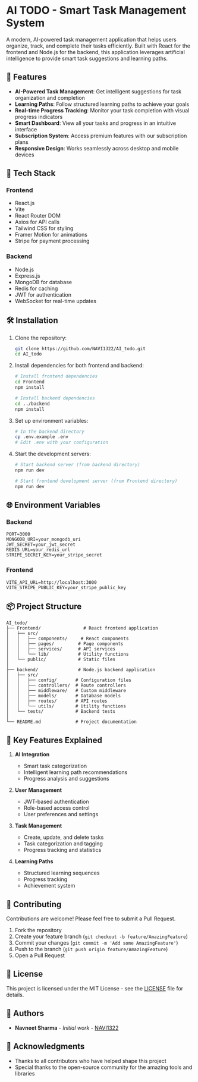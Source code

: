 # AI TODO - Smart Task Management System

A modern, AI-powered task management application that helps users organize, track, and complete their tasks efficiently. Built with React for the frontend and Node.js for the backend, this application leverages artificial intelligence to provide smart task suggestions and learning paths.

## 🌟 Features

- **AI-Powered Task Management**: Get intelligent suggestions for task organization and completion
- **Learning Paths**: Follow structured learning paths to achieve your goals
- **Real-time Progress Tracking**: Monitor your task completion with visual progress indicators
- **Smart Dashboard**: View all your tasks and progress in an intuitive interface
- **Subscription System**: Access premium features with our subscription plans
- **Responsive Design**: Works seamlessly across desktop and mobile devices

## 🚀 Tech Stack

### Frontend
- React.js
- Vite
- React Router DOM
- Axios for API calls
- Tailwind CSS for styling
- Framer Motion for animations
- Stripe for payment processing

### Backend
- Node.js
- Express.js
- MongoDB for database
- Redis for caching
- JWT for authentication
- WebSocket for real-time updates

## 🛠️ Installation

1. Clone the repository:
   ```bash
   git clone https://github.com/NAVI1322/AI_todo.git
   cd AI_todo
   ```

2. Install dependencies for both frontend and backend:
   ```bash
   # Install frontend dependencies
   cd Frontend
   npm install

   # Install backend dependencies
   cd ../backend
   npm install
   ```

3. Set up environment variables:
   ```bash
   # In the backend directory
   cp .env.example .env
   # Edit .env with your configuration
   ```

4. Start the development servers:
   ```bash
   # Start backend server (from backend directory)
   npm run dev

   # Start frontend development server (from Frontend directory)
   npm run dev
   ```

## 🌐 Environment Variables

### Backend
```env
PORT=3000
MONGODB_URI=your_mongodb_uri
JWT_SECRET=your_jwt_secret
REDIS_URL=your_redis_url
STRIPE_SECRET_KEY=your_stripe_secret
```

### Frontend
```env
VITE_API_URL=http://localhost:3000
VITE_STRIPE_PUBLIC_KEY=your_stripe_public_key
```

## 📦 Project Structure

```
AI_todo/
├── Frontend/                # React frontend application
│   ├── src/
│   │   ├── components/     # React components
│   │   ├── pages/         # Page components
│   │   ├── services/      # API services
│   │   └── lib/           # Utility functions
│   └── public/            # Static files
│
├── backend/               # Node.js backend application
│   ├── src/
│   │   ├── config/       # Configuration files
│   │   ├── controllers/  # Route controllers
│   │   ├── middleware/   # Custom middleware
│   │   ├── models/       # Database models
│   │   ├── routes/       # API routes
│   │   └── utils/        # Utility functions
│   └── tests/            # Backend tests
│
└── README.md             # Project documentation
```

## 🔑 Key Features Explained

1. **AI Integration**
   - Smart task categorization
   - Intelligent learning path recommendations
   - Progress analysis and suggestions

2. **User Management**
   - JWT-based authentication
   - Role-based access control
   - User preferences and settings

3. **Task Management**
   - Create, update, and delete tasks
   - Task categorization and tagging
   - Progress tracking and statistics

4. **Learning Paths**
   - Structured learning sequences
   - Progress tracking
   - Achievement system

## 🤝 Contributing

Contributions are welcome! Please feel free to submit a Pull Request.

1. Fork the repository
2. Create your feature branch (`git checkout -b feature/AmazingFeature`)
3. Commit your changes (`git commit -m 'Add some AmazingFeature'`)
4. Push to the branch (`git push origin feature/AmazingFeature`)
5. Open a Pull Request

## 📝 License

This project is licensed under the MIT License - see the [LICENSE](LICENSE) file for details.

## 👥 Authors

- **Navneet Sharma** - *Initial work* - [NAVI1322](https://github.com/NAVI1322)

## 🙏 Acknowledgments

- Thanks to all contributors who have helped shape this project
- Special thanks to the open-source community for the amazing tools and libraries 